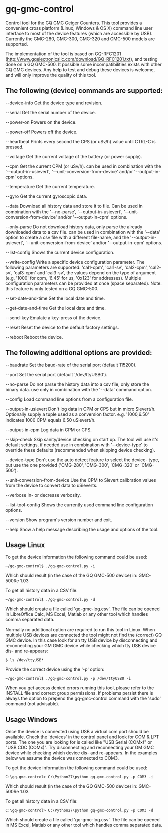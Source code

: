 # gq-gmc-control

Control tool  for the GQ GMC  Geiger Counters.  This tool  provides a convenient
cross platform (Linux,  Windows & OS X)  command line user interface  to most of
the  device features  (which are  accessible  by USB).   Currently the  GMC-280,
GMC-300, GMC-320 and GMC-500 models are supported.

The    implementation     of    the     tool    is    based     on    GQ-RFC1201
(http://www.gqelectronicsllc.com/download/GQ-RFC1201.txt), and testing done on a
GQ GMC-500. It possible some incompatibilities exists with other GQ GMC devices.
Any help to test  and debug these devices is welcome, and  will only improve the
quality of this tool.


## The following (device) commands are supported:

--device-info
    Get the device type and revision.

--serial
    Get the serial number of the device.

--power-on
    Powers on the device.

--power-off
    Powers off the device.

--heartbeat
    Prints  every second  the CPS  (or  uSv/h) value  until CTRL-C  is
    pressed.

--voltage
    Get the current voltage of the battery (or power supply).

--cpm
    Get the  current CPM (or uSv/h).  can be used in  combination with
    the '--output-in-usievert', '--unit-conversion-from-device' and/or
    '--output-in-cpm' options.

--temperature
    Get the current temperature.

--gyro
    Get the current gyroscopic data.

--data
    Download all  history data and  store it to  file. Can be  used in
    combination   with   the   '--no-parse',   '--output-in-usievert',
    '--unit-conversion-from-device' and/or '--output-in-cpm' options.

--only-parse
    Do not  download history data,  only parse the  already downloaded
    data to a  csv file. can be used in  combination with the '--data'
    option to  create a csv file  with a different file-name,  and the
    '--output-in-usievert',   '--unit-conversion-from-device'   and/or
    '--output-in-cpm' options.

--list-config
    Shows the current device configuration.

--write-config
    Write  a specific  device configuration  parameter. The  following
    parameters  are  supported:   'cal1-cpm',  'cal1-sv',  'cal2-cpm',
    'cal2-sv', 'cal3-cpm' and 'cal3-sv', the values depend on the type
    of  argument (e.g.   '1000' for  cpm, '6.45'  for us,  '0x123' for
    addresses). Multiple  configuration parameters can be  provided at
    once (space separated). Note: this feature  is only tested on a GQ
    GMC-500.

--set-date-and-time
    Set the local date and time.

--get-date-and-time
    Get the local date and time.

--send-key
    Emulate a key-press of the device.

--reset
    Reset the device to the default factory settings.

--reboot
    Reboot the device.


## The following additional options are provided:

--baudrate
    Set the baud-rate of the serial port (default 115200).

--port
    Set the serial port (default '/dev/ttyUSB0').

--no-parse
    Do not  parse the  history data  into a csv  file, only  store the
    binary data.  use only  in combination  with the  '--data' command
    option.

--config
    Load command line options from a configuration file.

--output-in-usievert
    Don't log data  in CPM or CPS but in  micro Sievert/h.  Optionally
    supply  a tuple  used as  a conversion  factor.  e.g.  '1000,6.50'
    indicates 1000 CPM equals 6.50 uSievert/h.

--output-in-cpm
    Log data in CPM or CPS.

--skip-check
    Skip sanity/device  checking on start  up. The tool will  use it's
    default   settings,   if   needed    use   in   combination   with
    '--device-type'  to  override  these  defaults  (recommended  when
    skipping device checking).

--device-type
    Don't use the auto detect feature  to select the device- type, but
    use  the   one  provided   ('CMG-280',  'CMG-300',   'CMG-320'  or
    'CMG-500').

--unit-conversion-from-device
    Use  the CPM  to Sievert  calibration  values from  the device  to
    convert data to uSieverts.

--verbose
    In- or decrease verbosity.

--list-tool-config
    Shows the currently used command line configuration options.

--version
    Show program's version number and exit.

--help
    Show a help message describing the usage and options of the tool.


## Usage Linux

To get the device information the following command could be used:

    ~/gq-gmc-control$ ./gq-gmc-control.py -i

Which should result (in the case of the GQ GMC-500 device) in:	GMC-500Re 1.03

To get all history data in a CSV file:

    ~/gq-gmc-control$ ./gq-gmc-control.py -d

Which should  create a file called  'gq-gmc-log.csv'. The file can  be opened in
LibreOffice  Calc, MS  Excel,  Matlab  or any  other  tool  which handles  comma
separated data.

Normally  no additional  option are  required to  run this  tool in  Linux. When
multiple USB devices are connected the tool  might not find the (correct) GQ GMC
device.   In  this  case  look  for  an tty  USB  device  by  disconnecting  and
reconnecting your  GM GMC device  while checking which  tty USB device  dis- and
re-appears:

    $ ls /dev/ttyUSB*

Provide the correct device using the '-p' option:

    ~/gq-gmc-control$ ./gq-gmc-control.py -p /dev/ttyUSB0 -i

When you get  access denied errors running this tool,  please refer to
the INSTALL  file and correct  group permissions. If  problems persist
there is always the option  to prepend the gq-gmc-control command with
the 'sudo' command (not advisable).


## Usage Windows

Once the device is  connected using USB a virtual com  port should be available.
Check the 'devices' in the control panel and  look for COM & LPT ports.  The one
you are looking for is called like "USB Serial (COMx)" or "USB CDC (COMx)".  Try
disconnecting and  reconnecting your GM  GMC device while checking  which device
dis- and re-appears. In the examples below we assume the device was connected to
COM3.

To get the device information the following command could be used:

    C:\gq-gmc-control> C:\Python27\python gq-gmc-control.py -p COM3 -i

Which should result (in the case of the GQ GMC-500 device) in:	GMC-500Re 1.03

To get all history data in a CSV file:

    C:\gq-gmc-control> C:\Python27\python gq-gmc-control.py -p COM3 -d

Which should create a file called 'gq-gmc-log.csv'. The file can be opened in MS
Excel, Matlab or any other tool which handles comma separated data.

